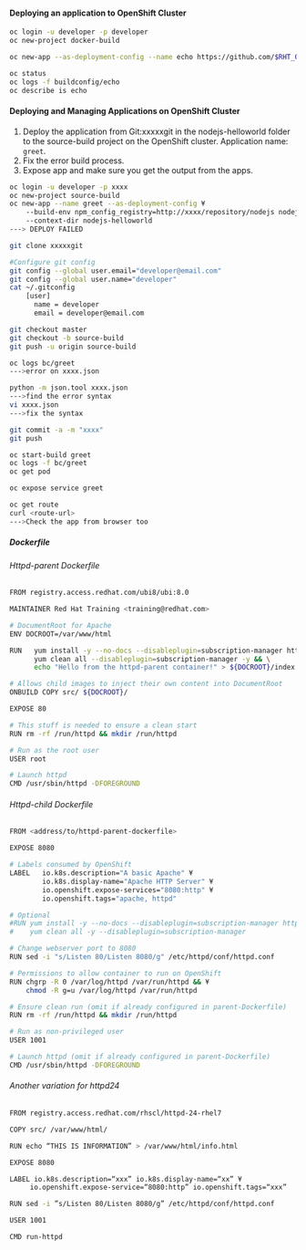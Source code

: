 #### Deploying an application to OpenShift Cluster  
```bash
oc login -u developer -p developer
oc new-project docker-build

oc new-app --as-deployment-config --name echo https://github.com/$RHT_OCP4_GITHUB_USER/DO288-apps#docker-build --context-dir ubi-echo

oc status 
oc logs -f buildconfig/echo
oc describe is echo
```  

#### Deploying and Managing Applications on OpenShift Cluster  
1. Deploy the application from Git:xxxxxgit in the nodejs-helloworld folder to the source-build project on the OpenShift cluster. Application name: `greet`.  
2. Fix the error build process.  
3. Expose app and make sure you get the output from the apps.  
```bash
oc login -u developer -p xxxx
oc new-project source-build
oc new-app --name greet --as-deployment-config ¥
    --build-env npm_config_registry=http://xxxx/repository/nodejs nodejs:12~https://github.com/$RHT_OCP4_GITHUB_USER/DO288-apps#source-build ¥
    --context-dir nodejs-helloworld
---> DEPLOY FAILED

git clone xxxxxgit

#Configure git config
git config --global user.email="developer@email.com"
git config --global user.name="developer"
cat ~/.gitconfig
    [user]
      name = developer
      email = developer@email.com

git checkout master
git checkout -b source-build
git push -u origin source-build

oc logs bc/greet 
--->error on xxxx.json

python -m json.tool xxxx.json
--->find the error syntax
vi xxxx.json
--->fix the syntax

git commit -a -m "xxxx"
git push

oc start-build greet
oc logs -f bc/greet
oc get pod

oc expose service greet

oc get route
curl <route-url>
--->Check the app from browser too
```  


##### Dockerfile  
###### Httpd-parent Dockerfile  
```bash
FROM registry.access.redhat.com/ubi8/ubi:8.0

MAINTAINER Red Hat Training <training@redhat.com>

# DocumentRoot for Apache
ENV DOCROOT=/var/www/html

RUN   yum install -y --no-docs --disableplugin=subscription-manager httpd && \
      yum clean all --disableplugin=subscription-manager -y && \
      echo "Hello from the httpd-parent container!" > ${DOCROOT}/index.html

# Allows child images to inject their own content into DocumentRoot
ONBUILD COPY src/ ${DOCROOT}/

EXPOSE 80

# This stuff is needed to ensure a clean start
RUN rm -rf /run/httpd && mkdir /run/httpd

# Run as the root user
USER root

# Launch httpd
CMD /usr/sbin/httpd -DFOREGROUND
```  

###### Httpd-child Dockerfile  
```bash
FROM <address/to/httpd-parent-dockerfile>

EXPOSE 8080

# Labels consumed by OpenShift
LABEL   io.k8s.description="A basic Apache" ¥
        io.k8s.display-name="Apache HTTP Server" ¥
        io.openshift.expose-services="8080:http" ¥
        io.openshift.tags="apache, httpd"

# Optional
#RUN yum install -y --no-docs --disableplugin=subscription-manager httpd && ¥
#    yum clean all -y --disableplugin=subscription-manager

# Change webserver port to 8080
RUN sed -i "s/Listen 80/Listen 8080/g" /etc/httpd/conf/httpd.conf

# Permissions to allow container to run on OpenShift
RUN chgrp -R 0 /var/log/httpd /var/run/httpd && ¥
    chmod -R g=u /var/log/httpd /var/run/httpd

# Ensure clean run (omit if already configured in parent-Dockerfile)
RUN rm -rf /run/httpd && mkdir /run/httpd

# Run as non-privileged user
USER 1001

# Launch httpd (omit if already configured in parent-Dockerfile)
CMD /usr/sbin/httpd -DFOREGROUND

```  

###### Another variation for httpd24  
```bash
FROM registry.access.redhat.com/rhscl/httpd-24-rhel7

COPY src/ /var/www/html/

RUN echo “THIS IS INFORMATION” > /var/www/html/info.html

EXPOSE 8080

LABEL io.k8s.description=“xxx” io.k8s.display-name=“xx” ¥
     io.openshift.expose-service=“8080:http” io.openshift.tags=“xxx”

RUN sed -i ”s/Listen 80/Listen 8080/g” /etc/httpd/conf/httpd.conf

USER 1001

CMD run-httpd
```  
